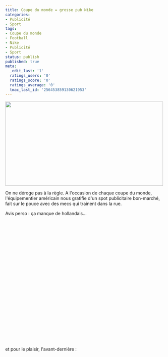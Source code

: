 ```yaml
---
title: Coupe du monde = grosse pub Nike
categories:
- Publicité
- Sport
tags:
- Coupe du monde
- Football
- Nike
- Publicité
- Sport
status: publish
published: true
meta:
  _edit_last: '1'
  ratings_users: '0'
  ratings_score: '0'
  ratings_average: '0'
  tmac_last_id: '256453859130621953'
---
```

<img class="alignnone size-medium wp-image-1632" title="pub Nike" src="https://dlgjp9x71cipk.cloudfront.net/2010/05/pubNike-500x267.png" alt="" width="500" height="267" />

On ne déroge pas à la règle. A l'occasion de chaque coupe du monde, l'équipementier américain nous gratifie d'un spot publicitaire bon-marché, fait sur le pouce avec des mecs qui trainent dans la rue.

Avis perso : ça manque de hollandais...

<!--more-->

<object width="500" height="385"><param name="movie" value="https://www.youtube.com/v/idLG6jh23yE&hl=fr_FR&fs=1&"></param><param name="allowFullScreen" value="true"></param><param name="allowscriptaccess" value="always"></param><embed src="https://www.youtube.com/v/idLG6jh23yE&hl=fr_FR&fs=1&" type="application/x-shockwave-flash" allowscriptaccess="always" allowfullscreen="true" width="500" height="385"></embed></object>

et pour le plaisir, l'avant-dernière :

<object width="500" height="385"><param name="movie" value="https://www.youtube.com/v/anwlpTgbQTE&hl=fr_FR&fs=1&"></param><param name="allowFullScreen" value="true"></param><param name="allowscriptaccess" value="always"></param><embed src="https://www.youtube.com/v/anwlpTgbQTE&hl=fr_FR&fs=1&" type="application/x-shockwave-flash" allowscriptaccess="always" allowfullscreen="true" width="500" height="385"></embed></object>

